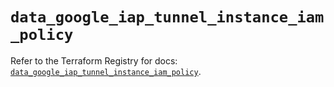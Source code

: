 # `data_google_iap_tunnel_instance_iam_policy`

Refer to the Terraform Registry for docs: [`data_google_iap_tunnel_instance_iam_policy`](https://registry.terraform.io/providers/hashicorp/google-beta/5.35.0/docs/data-sources/google_iap_tunnel_instance_iam_policy).

